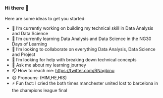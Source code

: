 ### Hi there 👋

Here are some ideas to get you started:

- 🔭 I’m currently working on building my technical skill in Data Analysis and Data Science
- 🌱 I’m currently learning Data Analysis and Data Science in the NG30 Days of Learning 
- 👯 I’m looking to collaborate on everything Data Analysis, Data Science and Project
- 🤔 I’m looking for help with breaking down technical concepts
- 💬 Ask me about my learning journey
- 📫 How to reach me: https://twitter.com/RNagbinu
- 😄 Pronouns: (HIM,HE,HIS)
- ⚡ Fun fact: I cried the both times manchester united lost to barcelona in the champions league final

